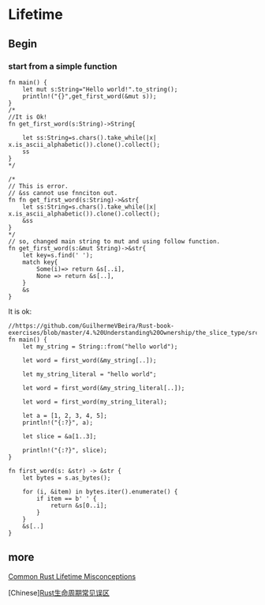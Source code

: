 # Lifetime

## Begin

### start from a simple function


```
fn main() {
	let mut s:String="Hello world!".to_string();
	println!("{}",get_first_word(&mut s));
}
/*
//It is Ok!
fn get_first_word(s:String)->String{
	
	let ss:String=s.chars().take_while(|x| x.is_ascii_alphabetic()).clone().collect();
	ss
}
*/

/*
// This is error.
// &ss cannot use fnnciton out.
fn fn get_first_word(s:String)->&str{
	let ss:String=s.chars().take_while(|x| x.is_ascii_alphabetic()).clone().collect();
	&ss
}
*/
// so, changed main string to mut and using follow function.
fn get_first_word(s:&mut String)->&str{
	let key=s.find(' ');
	match key{
		Some(i)=> return &s[..i],
		None => return &s[..],
	}	
	&s
}

```

It is ok:
```
//https://github.com/GuilhermeVBeira/Rust-book-exercises/blob/master/4.%20Understanding%20Ownership/the_slice_type/src/main.rs
fn main() {
    let my_string = String::from("hello world");
    
    let word = first_word(&my_string[..]);
    
    let my_string_literal = "hello world";
    
    let word = first_word(&my_string_literal[..]);

    let word = first_word(my_string_literal);

    let a = [1, 2, 3, 4, 5];
    println!("{:?}", a);

    let slice = &a[1..3];

    println!("{:?}", slice);
}

fn first_word(s: &str) -> &str {
    let bytes = s.as_bytes();
    
    for (i, &item) in bytes.iter().enumerate() {
        if item == b' ' {
            return &s[0..i];
        }
    }
    &s[..]
}
```

### 


## more

[Common Rust Lifetime Misconceptions](https://github.com/pretzelhammer/rust-blog/blob/master/posts/common-rust-lifetime-misconceptions.md)

[Chinese][Rust生命周期常见误区](https://github.com/whfuyn/rust-blog/blob/master/posts/Rust%E7%94%9F%E5%91%BD%E5%91%A8%E6%9C%9F%E7%9A%84%E5%B8%B8%E8%A7%81%E8%AF%AF%E8%A7%A3.md)

